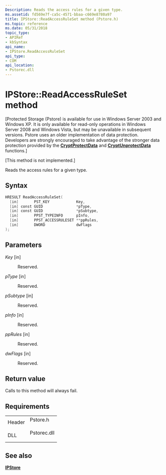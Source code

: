 ```yaml
---
Description: Reads the access rules for a given type.
ms.assetid: fd569e7f-ca5c-4571-bbaa-c669e8780a97
title: IPStore::ReadAccessRuleSet method (Pstore.h)
ms.topic: reference
ms.date: 05/31/2018
topic_type: 
- APIRef
- kbSyntax
api_name: 
- IPStore.ReadAccessRuleSet
api_type: 
- COM
api_location: 
- Pstorec.dll
---
```


# IPStore::ReadAccessRuleSet method

\[Protected Storage (Pstore) is available for use in Windows Server 2003 and Windows XP. It is only available for read-only operations in Windows Server 2008 and Windows Vista, but may be unavailable in subsequent versions. Pstore uses an older implementation of data protection. Developers are strongly encouraged to take advantage of the stronger data protection provided by the [**CryptProtectData**](https://msdn.microsoft.com/library/Aa380261(v=VS.85).aspx) and [**CryptUnprotectData**](https://msdn.microsoft.com/library/Aa380882(v=VS.85).aspx) functions.\]

\[This method is not implemented.\]

Reads the access rules for a given type.

## Syntax


```C++
HRESULT ReadAccessRuleSet(
  [in]       PST_KEY            Key,
  [in] const GUID               *pType,
  [in] const GUID               *pSubtype,
  [in]       PPST_TYPEINFO      pInfo,
  [in]       PPST_ACCESSRULESET **ppRules,
  [in]       DWORD              dwFlags
);
```



## Parameters

<dl> <dt>

*Key* \[in\]
</dt> <dd>

Reserved.

</dd> <dt>

*pType* \[in\]
</dt> <dd>

Reserved.

</dd> <dt>

*pSubtype* \[in\]
</dt> <dd>

Reserved.

</dd> <dt>

*pInfo* \[in\]
</dt> <dd>

Reserved.

</dd> <dt>

*ppRules* \[in\]
</dt> <dd>

Reserved.

</dd> <dt>

*dwFlags* \[in\]
</dt> <dd>

Reserved.

</dd> </dl>

## Return value

Calls to this method will always fail.

## Requirements



|                   |                                                                                        |
|-------------------|----------------------------------------------------------------------------------------|
| Header<br/> | <dl> <dt>Pstore.h</dt> </dl>    |
| DLL<br/>    | <dl> <dt>Pstorec.dll</dt> </dl> |



## See also

<dl> <dt>

[**IPStore**](ipstore.md)
</dt> </dl>

 

 




